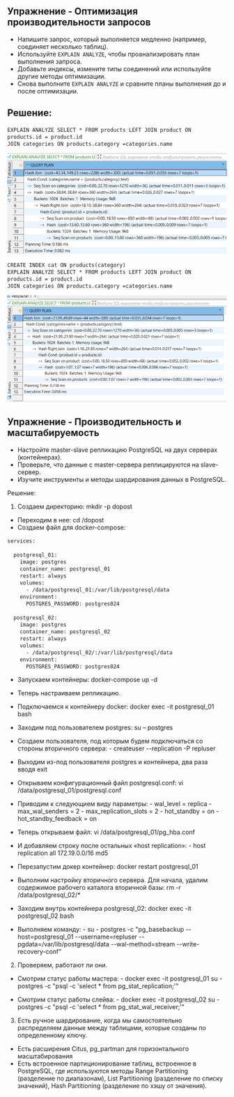 ## Упражнение - Оптимизация производительности запросов
 - Напишите запрос, который выполняется медленно (например, соединяет несколько таблиц).
 - Используйте `EXPLAIN ANALYZE`, чтобы проанализировать план выполнения запроса.
 - Добавьте индексы, измените типы соединений или используйте другие методы оптимизации.
 - Снова выполните `EXPLAIN ANALYZE` и сравните планы выполнения до и после оптимизации.

## Решение:
```
EXPLAIN ANALYZE SELECT * FROM products LEFT JOIN product ON products.id = product.id 
JOIN categories ON products.category =categories.name
```
![](..//images/13_01.png) 
```
CREATE INDEX cat ON products(category)
EXPLAIN ANALYZE SELECT * FROM products LEFT JOIN product ON products.id = product.id 
JOIN categories ON products.category =categories.name
```
![](..//images/13_02.png) 


## Упражнение - Производительность и масштабируемость
 - Настройте master-slave репликацию PostgreSQL на двух серверах (контейнерах).
 - Проверьте, что данные с master-сервера реплицируются на slave-сервер.
 - Изучите инструменты и методы шардирования данных в PostgreSQL.

Решение:
1.	Создаем директорию: mkdir -p dopost
- Переходим в нее: cd /dopost
- Создаем файл для docker-compose:

```
services:

  postgresql_01:
    image: postgres
    container_name: postgresql_01
    restart: always
    volumes:
      - /data/postgresql_01:/var/lib/postgresql/data
    environment:
      POSTGRES_PASSWORD: postgres024

  postgresql_02:
    image: postgres
    container_name: postgresql_02
    restart: always
    volumes:
      - /data/postgresql_02/:/var/lib/postgresql/data
    environment:
      POSTGRES_PASSWORD: postgres024
```
 - Запускаем контейнеры: docker-compose up -d  
 - Теперь настраиваем репликацию.  
 - Подключаемся к контейнеру docker: docker exec -it postgresql_01 bash
 - Заходим под пользователем postgres: su – postgres
 - Создаем пользователя, под которым будем подключаться со стороны вторичного сервера:
         - createuser --replication -P repluser

 - Выходим из-под пользователя postgres и контейнера, два раза вводя exit
 - Открываем конфигурационный файл postgresql.conf: vi /data/postgresql_01/postgresql.conf
 - Приводим к следующием виду параметры:
        - wal_level = replica
        - max_wal_senders = 2
        - max_replication_slots = 2
        - hot_standby = on
        - hot_standby_feedback = on
   
 - Теперь открываем файл: vi /data/postgresql_01/pg_hba.conf
 - И добавляем строку после остальных «host    replication»:
         - host    replication     all             172.19.0.0/16           md5
   
 - Перезапустим докер контейнер: docker restart postgresql_01
 - Выполним настройку вторичного сервера. Для начала, удалим содержимое рабочего каталога вторичной базы: rm -r /data/postgresql_02/*
 - Заходим внутрь контейнера postgresql_02: docker exec -it postgresql_02 bash
 - Выполняем команду:
         - su - postgres -c "pg_basebackup --host=postgresql_01 --username=repluser --pgdata=/var/lib/postgresql/data --wal-method=stream --write-recovery-conf"
   
2.	Проверяем, работают ли они.
 - Смотрим статус работы мастера:
         - docker exec -it postgresql_01 su - postgres -c "psql -c 'select * from pg_stat_replication;'"
   
 - Смотрим статус работы слейва:
         - docker exec -it postgresql_02 su - postgres -c "psql -c 'select * from pg_stat_wal_receiver;'"

   
3.	Есть ручное шардирование, когда мы самостоятельно распределяем данные между таблицами, которые созданы по определенному ключу. 
 - Есть расширения Citus, pg_partman для горизонтального масштабирования
 - Есть встроенное партиционирование таблиц, встроенное в PostgreSQL, где используются методы Range Partitioning (разделение по диапазонам), List Partitioning (разделение по списку значений), Hash Partitioning (разделение по хэшу от значения).

